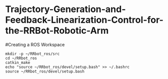 # Trajectory-Generation-and-Feedback-Linearization-Control-for-the-RRBot-Robotic-Arm

#Creating a ROS Workspace

```
mkdir -p ~/RRbot_ros/src
cd ~/RRbot_ros
catkin_make
echo "source ~/RRbot_ros/devel/setup.bash" >> ~/.bashrc
source ~/RRbot_ros/devel/setup.bash
```
